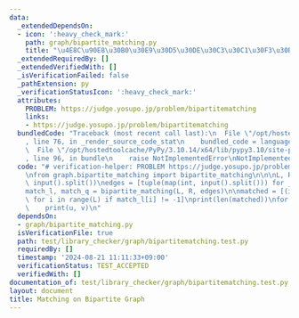 ```yaml
---
data:
  _extendedDependsOn:
  - icon: ':heavy_check_mark:'
    path: graph/bipartite_matching.py
    title: "\u4E8C\u90E8\u30B0\u30E9\u30D5\u30DE\u30C3\u30C1\u30F3\u30B0"
  _extendedRequiredBy: []
  _extendedVerifiedWith: []
  _isVerificationFailed: false
  _pathExtension: py
  _verificationStatusIcon: ':heavy_check_mark:'
  attributes:
    PROBLEM: https://judge.yosupo.jp/problem/bipartitematching
    links:
    - https://judge.yosupo.jp/problem/bipartitematching
  bundledCode: "Traceback (most recent call last):\n  File \"/opt/hostedtoolcache/PyPy/3.10.14/x64/lib/pypy3.10/site-packages/onlinejudge_verify/documentation/build.py\"\
    , line 76, in _render_source_code_stat\n    bundled_code = language.bundle(\n\
    \  File \"/opt/hostedtoolcache/PyPy/3.10.14/x64/lib/pypy3.10/site-packages/onlinejudge_verify/languages/python.py\"\
    , line 96, in bundle\n    raise NotImplementedError\nNotImplementedError\n"
  code: "# verification-helper: PROBLEM https://judge.yosupo.jp/problem/bipartitematching\n\
    \nfrom graph.bipartite_matching import bipartite_matching\n\n\nL, R, m = map(int,\
    \ input().split())\nedges = [tuple(map(int, input().split())) for _ in range(m)]\n\
    match_l, match_q = bipartite_matching(L, R, edges)\n\nmatched = [(i, match_l[i])\
    \ for i in range(L) if match_l[i] != -1]\nprint(len(matched))\nfor u, v in matched:\n\
    \    print(u, v)\n"
  dependsOn:
  - graph/bipartite_matching.py
  isVerificationFile: true
  path: test/library_checker/graph/bipartitematching.test.py
  requiredBy: []
  timestamp: '2024-08-21 11:11:33+09:00'
  verificationStatus: TEST_ACCEPTED
  verifiedWith: []
documentation_of: test/library_checker/graph/bipartitematching.test.py
layout: document
title: Matching on Bipartite Graph
---
```


